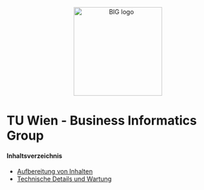 <p align="center"><a href="https://big-tuwien.github.io" target="_blank" rel="noopener"><img src="https://raw.githubusercontent.com/big-tuwien/big-tuwien.github.io/content/assets/images/logo.png" alt="BIG logo" height="200px"></a></p>

# TU Wien - Business Informatics Group

#### Inhaltsverzeichnis

* [Aufbereitung von Inhalten](https://github.com/big-tuwien/big-tuwien.github.io/blob/content/documentation/content.md)
* [Technische Details und Wartung](https://github.com/big-tuwien/big-tuwien.github.io/blob/content/documentation/tech.md)

